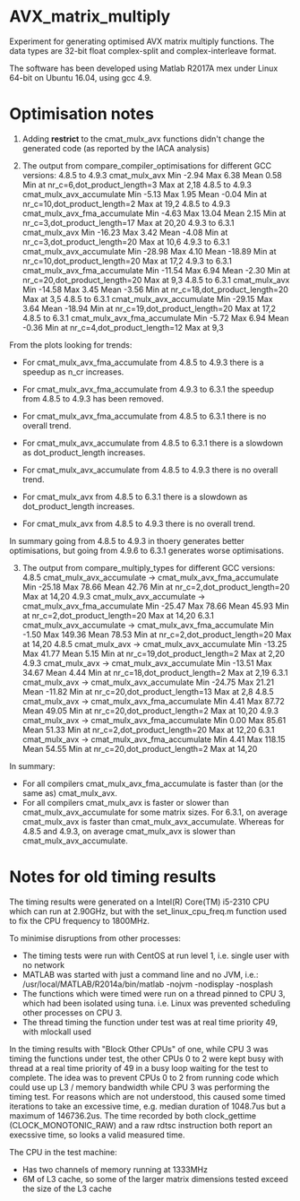 AVX_matrix_multiply
===================

Experiment for generating optimised AVX matrix multiply functions.
The data types are 32-bit float complex-split and complex-interleave format.

The software has been developed using Matlab R2017A mex under Linux 64-bit on Ubuntu 16.04, using gcc 4.9.


Optimisation notes
==================

1) Adding __restrict__ to the cmat_mulx_avx functions didn't change the generated code (as reported by the IACA analysis)


2) The output from compare_compiler_optimisations for different GCC versions:
4.8.5 to 4.9.3 cmat_mulx_avx Min -2.94 Max 6.38 Mean 0.58 Min at nr_c=6,dot_product_length=3 Max at 2,18
4.8.5 to 4.9.3 cmat_mulx_avx_accumulate Min -5.13 Max 1.95 Mean -0.04 Min at nr_c=10,dot_product_length=2 Max at 19,2
4.8.5 to 4.9.3 cmat_mulx_avx_fma_accumulate Min -4.63 Max 13.04 Mean 2.15 Min at nr_c=3,dot_product_length=17 Max at 20,20
4.9.3 to 6.3.1 cmat_mulx_avx Min -16.23 Max 3.42 Mean -4.08 Min at nr_c=3,dot_product_length=20 Max at 10,6
4.9.3 to 6.3.1 cmat_mulx_avx_accumulate Min -28.98 Max 4.10 Mean -18.89 Min at nr_c=10,dot_product_length=20 Max at 17,2
4.9.3 to 6.3.1 cmat_mulx_avx_fma_accumulate Min -11.54 Max 6.94 Mean -2.30 Min at nr_c=20,dot_product_length=20 Max at 9,3
4.8.5 to 6.3.1 cmat_mulx_avx Min -14.58 Max 3.45 Mean -3.56 Min at nr_c=18,dot_product_length=20 Max at 3,5
4.8.5 to 6.3.1 cmat_mulx_avx_accumulate Min -29.15 Max 3.64 Mean -18.94 Min at nr_c=19,dot_product_length=20 Max at 17,2
4.8.5 to 6.3.1 cmat_mulx_avx_fma_accumulate Min -5.72 Max 6.94 Mean -0.36 Min at nr_c=4,dot_product_length=12 Max at 9,3

From the plots looking for trends:
- For cmat_mulx_avx_fma_accumulate from 4.8.5 to 4.9.3 there is a speedup as n_cr increases.
- For cmat_mulx_avx_fma_accumulate from 4.9.3 to 6.3.1 the speedup from 4.8.5 to 4.9.3 has been removed.
- For cmat_mulx_avx_fma_accumulate from 4.8.5 to 6.3.1 there is no overall trend.

- For cmat_mulx_avx_accumulate from 4.8.5 to 6.3.1 there is a slowdown as dot_product_length increases.
- For cmat_mulx_avx_accumulate from 4.8.5 to 4.9.3 there is no overall trend.

- For cmat_mulx_avx from 4.8.5 to 6.3.1 there is a slowdown as dot_product_length increases.
- For cmat_mulx_avx from 4.8.5 to 4.9.3 there is no overall trend.

In summary going from 4.8.5 to 4.9.3 in thoery generates better optimisations,
but going from 4.9.6 to 6.3.1 generates worse optimisations.


3) The output from compare_multiply_types for different GCC versions:
4.8.5 cmat_mulx_avx_accumulate -> cmat_mulx_avx_fma_accumulate Min -25.18 Max 78.66 Mean 42.76 Min at nr_c=2,dot_product_length=20 Max at 14,20
4.9.3 cmat_mulx_avx_accumulate -> cmat_mulx_avx_fma_accumulate Min -25.47 Max 78.66 Mean 45.93 Min at nr_c=2,dot_product_length=20 Max at 14,20
6.3.1 cmat_mulx_avx_accumulate -> cmat_mulx_avx_fma_accumulate Min -1.50 Max 149.36 Mean 78.53 Min at nr_c=2,dot_product_length=20 Max at 14,20
4.8.5 cmat_mulx_avx -> cmat_mulx_avx_accumulate Min -13.25 Max 41.77 Mean 5.15 Min at nr_c=19,dot_product_length=2 Max at 2,20
4.9.3 cmat_mulx_avx -> cmat_mulx_avx_accumulate Min -13.51 Max 34.67 Mean 4.44 Min at nr_c=18,dot_product_length=2 Max at 2,19
6.3.1 cmat_mulx_avx -> cmat_mulx_avx_accumulate Min -24.75 Max 21.21 Mean -11.82 Min at nr_c=20,dot_product_length=13 Max at 2,8
4.8.5 cmat_mulx_avx -> cmat_mulx_avx_fma_accumulate Min 4.41 Max 87.72 Mean 49.05 Min at nr_c=20,dot_product_length=2 Max at 10,20
4.9.3 cmat_mulx_avx -> cmat_mulx_avx_fma_accumulate Min 0.00 Max 85.61 Mean 51.33 Min at nr_c=2,dot_product_length=20 Max at 12,20
6.3.1 cmat_mulx_avx -> cmat_mulx_avx_fma_accumulate Min 4.41 Max 118.15 Mean 54.55 Min at nr_c=20,dot_product_length=2 Max at 14,20

In summary:
- For all compilers cmat_mulx_avx_fma_accumulate is faster than (or the same as) cmat_mulx_avx.
- For all compilers cmat_mulx_avx is faster or slower than cmat_mulx_avx_accumulate for some matrix sizes.
  For 6.3.1, on average cmat_mulx_avx is faster than cmat_mulx_avx_accumulate.
  Whereas for 4.8.5 and 4.9.3, on average cmat_mulx_avx is slower than cmat_mulx_avx_accumulate. 



Notes for old timing results
============================

The timing results were generated on a Intel(R) Core(TM) i5-2310 CPU which can run at 2.90GHz,
but with the set_linux_cpu_freq.m function used to fix the CPU frequency to 1800MHz.

To minimise disruptions from other processes:
- The timing tests were run with CentOS at run level 1, i.e. single user with no network
- MATLAB was started with just a command line and no JVM, i.e.:
    /usr/local/MATLAB/R2014a/bin/matlab -nojvm -nodisplay -nosplash
- The functions which were timed were run on a thread pinned to CPU 3, which had been isolated using tuna.
  i.e. Linux was prevented scheduling other processes on CPU 3.
- The thread timing the function under test was at real time priority 49, with mlockall used

In the timing results with "Block Other CPUs" of one, while CPU 3 was timing the functions under test, the
other CPUs 0 to 2 were kept busy with thread at a real time priority of 49 in a busy loop waiting for the
test to complete. The idea was to prevent CPUs 0 to 2 from running code which could use up L3 / memory
bandwidth while CPU 3 was performing the timing test. For reasons which are not understood, this caused
some timed iterations to take an excessive time, e.g. median duration of 1048.7us but a maximum of 146736.2us.
The time recorded by both clock_gettime (CLOCK_MONOTONIC_RAW) and a raw rdtsc instruction both report an
execssive time, so looks a valid measured time.

The CPU in the test machine:
- Has two channels of memory running at 1333MHz
- 6M of L3 cache, so some of the larger matrix dimensions tested exceed the size of the L3 cache


